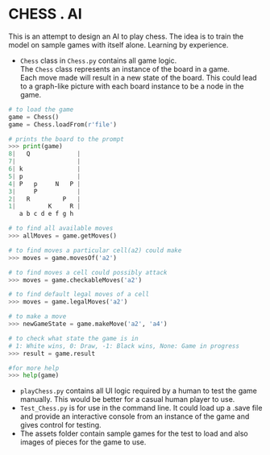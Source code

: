 # CHESS . AI
This is an attempt to design an AI to play chess.
The idea is to train the model on sample games with itself alone. Learning by experience.

* ```Chess``` class in ```Chess.py``` contains all game logic. <br>The ```Chess``` class represents an instance of the board in a game. <br>Each move made will result in a new state of the board. This could lead to a graph-like picture with each board instance to be a node in the game.
```python
# to load the game
game = Chess()
game = Chess.loadFrom(r'file')

# prints the board to the prompt
>>> print(game)
8|   Q             |
7|                 |
6| k               |
5| p               |
4| P   p     N   P |
3|     P           |
2|   R         P   |
1|         K     R |
   a b c d e f g h

# to find all available moves
>>> allMoves = game.getMoves()

# to find moves a particular cell(a2) could make
>>> moves = game.movesOf('a2')

# to find moves a cell could possibly attack
>>> moves = game.checkableMoves('a2')

# to find default legal moves of a cell
>>> moves = game.legalMoves('a2')

# to make a move
>>> newGameState = game.makeMove('a2', 'a4')

# to check what state the game is in
# 1: White wins, 0: Draw, -1: Black wins, None: Game in progress
>>> result = game.result

#for more help
>>> help(game)
```
* ```playChess.py``` contains all UI logic required by a human to test the game manually. This would be better for a casual human player to use.
* ```Test_Chess.py``` is for use in the command line. It could load up a .save file and provide an interactive console from an instance of the game and gives control for testing.
* The assets folder contain sample games for the test to load and also images of pieces for the game to use.